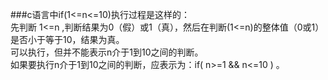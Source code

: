 ###c语言中if(1<=n<=10)执行过程是这样的：  
先判断 1<=n ,判断结果为0（假）或1（真），然后在判断(1<=n)的整体值（0或1）是否小于等于10，结果为真。  
可以执行，但并不能表示n介于1到10之间的判断。  
如果要执行n介于1到10之间的判断，应表示为：if( n>=1 && n<=10 ) 。  
